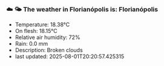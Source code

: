 ### ☁️ 🌤️  The weather in Florianópolis is: Florianópolis

- Temperature: 18.38°C
- On flesh: 18.15°C
- Relative air humidity: 72%
- Rain: 0.0 mm
- Description: Broken clouds
- last updated: 2025-08-01T20:20:57.425315
